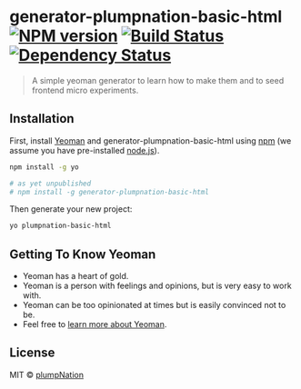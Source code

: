# generator-plumpnation-basic-html [![NPM version][npm-image]][npm-url] [![Build Status][travis-image]][travis-url] [![Dependency Status][daviddm-image]][daviddm-url]
> A simple yeoman generator to learn how to make them and to seed frontend micro experiments.

## Installation

First, install [Yeoman](http://yeoman.io) and generator-plumpnation-basic-html using [npm](https://www.npmjs.com/) (we assume you have pre-installed [node.js](https://nodejs.org/)).

```bash
npm install -g yo

# as yet unpublished
# npm install -g generator-plumpnation-basic-html
```

Then generate your new project:

```bash
yo plumpnation-basic-html
```

## Getting To Know Yeoman

 * Yeoman has a heart of gold.
 * Yeoman is a person with feelings and opinions, but is very easy to work with.
 * Yeoman can be too opinionated at times but is easily convinced not to be.
 * Feel free to [learn more about Yeoman](http://yeoman.io/).

## License

MIT © [plumpNation]()


[npm-image]: https://badge.fury.io/js/generator-plumpnation-basic-html.svg
[npm-url]: https://npmjs.org/package/generator-plumpnation-basic-html
[travis-image]: https://travis-ci.org/plumpnation/generator-plumpnation-basic-html.svg?branch=master
[travis-url]: https://travis-ci.org/plumpnation/generator-plumpnation-basic-html
[daviddm-image]: https://david-dm.org/plumpnation/generator-plumpnation-basic-html.svg?theme=shields.io
[daviddm-url]: https://david-dm.org/plumpnation/generator-plumpnation-basic-html
